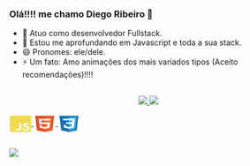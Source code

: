 ### Olá!!!! me chamo Diego Ribeiro 👋



- 🔭 Atuo como desenvolvedor Fullstack.
- 🌱 Estou me aprofundando em Javascript e toda a sua stack.
- 😄 Pronomes: ele/dele.
- ⚡ Um fato: Amo animações dos mais variados tipos (Aceito recomendações)!!!!

##

<div align="center">
  <a href="https://github.com/777diegoRibeiro777">
  <img height="160em" src="https://github-readme-stats-sigma-five.vercel.app/api?username=777diegoRibeiro777&show_icons=true&theme=dark&include_all_commits=true&count_private=true"/>
  <img height="160em" src="https://github-readme-stats-sigma-five.vercel.app/api/top-langs/?username=777diegoRibeiro777&layout=compact&langs_count=7&theme=dark"/>
</div>
<div style="display: inline_block"><br>
  <img align="center" alt="Rafa-Js" height="30" width="40" src="https://raw.githubusercontent.com/devicons/devicon/master/icons/javascript/javascript-plain.svg">
  <img align="center" alt="Rafa-HTML" height="30" width="40" src="https://raw.githubusercontent.com/devicons/devicon/master/icons/html5/html5-original.svg">
  <img align="center" alt="Rafa-CSS" height="30" width="40" src="https://raw.githubusercontent.com/devicons/devicon/master/icons/css3/css3-original.svg">
</div>

##  
<div> 
  <a href="https://www.linkedin.com/in/diego-ribeiro-127590237/" target="_blank"><img src="https://img.shields.io/badge/-LinkedIn-%230077B5?style=for-the-badge&logo=linkedin&logoColor=white" target="_blank"></a> 
</div>
